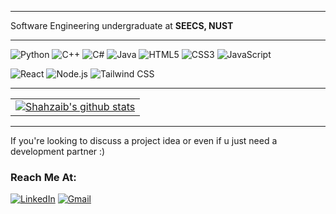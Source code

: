 <hr>

Software Engineering undergraduate at **SEECS, NUST**

---

<div align="left">
  
![Python](https://img.shields.io/badge/-Python-000000?style=flat&logo=python)
![C++](https://img.shields.io/badge/-C++-000000?style=flat&logo=cplusplus)
![C#](https://img.shields.io/badge/-C%23-000000?style=flat&logo=c-sharp)
![Java](https://img.shields.io/badge/-Java-000000?style=flat&logo=openjdk)
![HTML5](https://img.shields.io/badge/-HTML5-000000?style=flat&logo=html5)
![CSS3](https://img.shields.io/badge/-CSS3-000000?style=flat&logo=css3)
![JavaScript](https://img.shields.io/badge/-JavaScript-000000?style=flat&logo=javascript)


![React](https://img.shields.io/badge/-React-000000?style=flat&logo=react)
![Node.js](https://img.shields.io/badge/-Node.js-000000?style=flat&logo=node.js)
![Tailwind CSS](https://img.shields.io/badge/-Tailwind_CSS-000000?style=flat&logo=tailwind-css)

</div>

---

<table>
  <tr>
    <td>
<a href="https://github.com/ShahzaibAhmad05/github-readme-stats"><img align="center" src="https://github-readme-stats.vercel.app/api?username=ShahzaibAhmad05&show_icons=true&include_all_commits=false&theme=github_dark&hide_border=true" alt="Shahzaib's github stats" /></a>
</td>
  </tr>
</table>

---

<div align="left">

If you're looking to discuss a project idea or even if u just need a development partner :)

### Reach Me At:

[![LinkedIn](https://img.shields.io/badge/LinkedIn-shahzaibahmad05-0077B5?style=for-the-badge&logo=linkedin&logoColor=white)](https://www.linkedin.com/in/shahzaibahmad05)
[![Gmail](https://img.shields.io/badge/Gmail-shahzaibahmad6789@gmail.com-D14836?style=for-the-badge&logo=gmail&logoColor=white)](mailto:shahzaibahmad6789@gmail.com)
  
</div>
